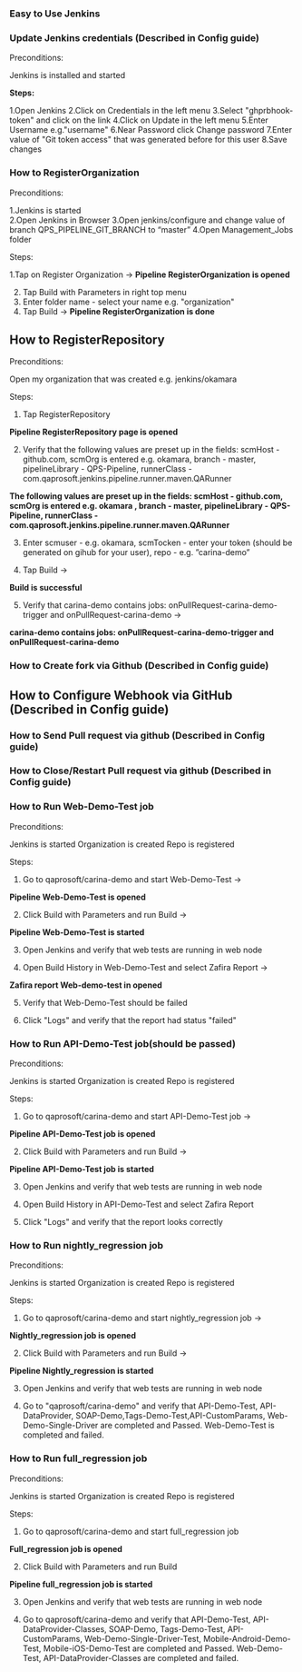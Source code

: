 ### Easy to Use Jenkins
### Update Jenkins credentials (Described in Config guide)
 Preconditions:

  Jenkins is installed and started
 
<b> Steps:</b>

1.Open Jenkins
2.Click on Credentials in the left menu
3.Select "ghprbhook-token" and click on the link
4.Click on Update in the left menu
5.Enter Username e.g."username"
6.Near Password click Change password
7.Enter value of "Git token access" that was generated before for this user
8.Save changes


### How to RegisterOrganization
 Preconditions:

1.Jenkins is started          
2.Open Jenkins in Browser 
3.Open jenkins/configure and change value of branch QPS_PIPELINE_GIT_BRANCH to “master”
4.Open Management_Jobs folder 

 Steps:                                                       

1.Tap on Register Organization ->
<b> Pipeline RegisterOrganization is opened </b>

2. Tap Build with Parameters in right top menu
3. Enter folder name - select your name e.g. "organization"
4. Tap Build  ->
 <b>Pipeline RegisterOrganization is done </b> 

## How to RegisterRepository
 Preconditions:

Open my organization that was created e.g. jenkins/okamara

 Steps:  

1. Tap RegisterRepository

 <b> Pipeline RegisterRepository page is opened </b> 

2. Verify that the following values are preset up in the fields:
scmHost - github.com,
scmOrg is entered e.g. okamara,
branch - master,
pipelineLibrary - QPS-Pipeline,
runnerClass - com.qaprosoft.jenkins.pipeline.runner.maven.QARunner

<b> The following values are preset up in the fields: scmHost - github.com, scmOrg is entered e.g. okamara , branch - master, pipelineLibrary - QPS-Pipeline, runnerClass - com.qaprosoft.jenkins.pipeline.runner.maven.QARunner </b> 

3. Enter scmuser - e.g. okamara,
scmTocken - enter your token (should be generated on 
gihub for your user),
repo - e.g. ”carina-demo”

4. Tap Build ->

<b> Build is successful</b> 

5. Verify that carina-demo contains jobs: onPullRequest-carina-demo-trigger and 
onPullRequest-carina-demo ->

<b> carina-demo contains jobs: onPullRequest-carina-demo-trigger and 
onPullRequest-carina-demo</b> 


### How to Create fork via Github (Described in Config guide)
## How to Configure Webhook via GitHub (Described in Config guide)
### How to Send Pull request via github (Described in Config guide)
### How to Close/Restart Pull request via github (Described in Config guide)

### How to Run Web-Demo-Test job
 Preconditions:

Jenkins is started
Organization is created
Repo is registered

 Steps:

1. Go to qaprosoft/carina-demo and start Web-Demo-Test ->

<b> Pipeline Web-Demo-Test is opened </b>

2. Click Build with Parameters and run Build ->

 <b> Pipeline Web-Demo-Test is started </b> 

3. Open Jenkins and verify that web tests are running in web node

4. Open Build History in Web-Demo-Test and select Zafira Report ->

<b> Zafira report Web-demo-test in opened </b> 

5. Verify that Web-Demo-Test should be failed

6. Click "Logs" and verify that the report had status "failed"

### How to Run API-Demo-Test job(should be passed)
 Preconditions:

Jenkins is started
Organization is created
Repo is registered

 Steps:

1. Go to qaprosoft/carina-demo and start API-Demo-Test job ->

<b> Pipeline API-Demo-Test job is opened </b> 

2. Click Build with Parameters and run Build ->

<b> Pipeline API-Demo-Test job is started </b> 

3. Open Jenkins and verify that web tests are running in web node

4. Open Build History in API-Demo-Test and select Zafira Report

5. Click "Logs" and verify that the report looks correctly

### How to Run nightly_regression job
 Preconditions:

Jenkins is started
Organization is created
Repo is registered

 Steps:

1. Go to qaprosoft/carina-demo and start nightly_regression job ->

<b> Nightly_regression job is opened </b> 

2. Click Build with Parameters and run Build ->

<b> Pipeline Nightly_regression is started </b> 

3. Open Jenkins and verify that web tests are running in web node

4. Go to "qaprosoft/carina-demo" and verify that API-Demo-Test, API-DataProvider, SOAP-Demo,Tags-Demo-Test,API-CustomParams, Web-Demo-Single-Driver are completed and Passed.
Web-Demo-Test is completed and failed.

### How to Run full_regression job
 Preconditions:

Jenkins is started
Organization is created
Repo is registered

 Steps:

1. Go to qaprosoft/carina-demo and start full_regression job

 <b> Full_regression job is opened</b> 

2. Click Build with Parameters and run Build

 <b> Pipeline full_regression job is started</b> 

3. Open Jenkins and verify that web tests are running in web node

4. Go to qaprosoft/carina-demo and verify that API-Demo-Test, API-DataProvider-Classes, SOAP-Demo, Tags-Demo-Test, API-CustomParams, Web-Demo-Single-Driver-Test, Mobile-Android-Demo-Test, Mobile-iOS-Demo-Test are completed and Passed.
Web-Demo-Test, API-DataProvider-Classes are completed and failed.


